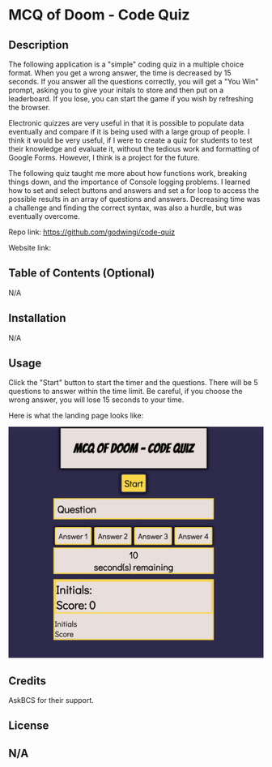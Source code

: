 # MCQ of Doom - Code Quiz

## Description

The following application is a "simple" coding quiz in a multiple choice format. When you get a wrong answer, the time is decreased by 15 seconds. If you answer all the questions correctly, you will get a "You Win" prompt, asking you to give your initals to store and then put on a leaderboard. If you lose, you can start the game if you wish by refreshing the browser.

Electronic quizzes are very useful in that it is possible to populate data eventually and compare if it is being used with a large group of people. I think it would be very useful, if I were to create a quiz for students to test their knowledge and evaluate it, without the tedious work and formatting of Google Forms. However, I think is a project for the future. 

The following quiz taught me more about how functions work, breaking things down, and the importance of Console logging problems. I learned how to set and select buttons and answers and set a for loop to access the possible results in an array of questions and answers. Decreasing time was a challenge and finding the correct syntax, was also a hurdle, but was eventually overcome.

Repo link: https://github.com/godwingi/code-quiz

Website link: 

## Table of Contents (Optional)

N/A

## Installation
N/A

## Usage

Click the "Start" button to start the timer and the questions. There will be 5 questions to answer within the time limit. Be careful, if you choose the wrong answer, you will lose 15 seconds to your time.

Here is what the landing page looks like:

![Screenshot](assets/images/mcq-of-doom.png)

## Credits

AskBCS for their support.

## License

N/A
---